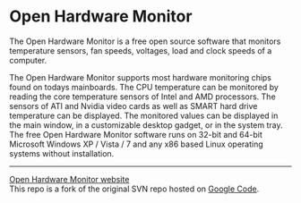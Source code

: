 Open Hardware Monitor
=====================

The Open Hardware Monitor is a free open source software that monitors temperature sensors, fan speeds,
voltages, load and clock speeds of a computer.

The Open Hardware Monitor supports most hardware monitoring chips found on todays mainboards. The CPU
temperature can be monitored by reading the core temperature sensors of Intel and AMD processors. The
sensors of ATI and Nvidia video cards as well as SMART hard drive temperature can be displayed. The
monitored values can be displayed in the main window, in a customizable desktop gadget, or in the system
tray. The free Open Hardware Monitor software runs on 32-bit and 64-bit Microsoft Windows XP / Vista / 7
and any x86 based Linux operating systems without installation.

---

[Open Hardware Monitor website](http://openhardwaremonitor.org/)  
This repo is a fork of the original SVN repo hosted on [Google Code](http://code.google.com/p/open-hardware-monitor/).

